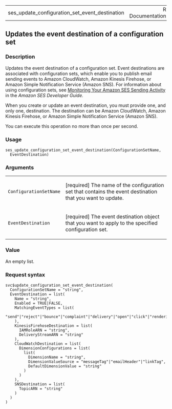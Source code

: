 <table style="width: 100%;">
<tbody>
<tr class="odd">
<td>ses_update_configuration_set_event_destination</td>
<td style="text-align: right;">R Documentation</td>
</tr>
</tbody>
</table>

## Updates the event destination of a configuration set

### Description

Updates the event destination of a configuration set. Event destinations
are associated with configuration sets, which enable you to publish
email sending events to Amazon CloudWatch, Amazon Kinesis Firehose, or
Amazon Simple Notification Service (Amazon SNS). For information about
using configuration sets, see [Monitoring Your Amazon SES Sending
Activity](https://docs.aws.amazon.com/ses/latest/dg/monitor-sending-activity.html)
in the *Amazon SES Developer Guide.*

When you create or update an event destination, you must provide one,
and only one, destination. The destination can be Amazon CloudWatch,
Amazon Kinesis Firehose, or Amazon Simple Notification Service (Amazon
SNS).

You can execute this operation no more than once per second.

### Usage

    ses_update_configuration_set_event_destination(ConfigurationSetName,
      EventDestination)

### Arguments

<table>
<colgroup>
<col style="width: 35%" />
<col style="width: 65%" />
</colgroup>
<tbody>
<tr class="odd">
<td><code
id="ses_update_configuration_set_event_destination_:_ConfigurationSetName">ConfigurationSetName</code></td>
<td><p>[required] The name of the configuration set that contains the
event destination that you want to update.</p></td>
</tr>
<tr class="even">
<td><code
id="ses_update_configuration_set_event_destination_:_EventDestination">EventDestination</code></td>
<td><p>[required] The event destination object that you want to apply to
the specified configuration set.</p></td>
</tr>
</tbody>
</table>

### Value

An empty list.

### Request syntax

    svc$update_configuration_set_event_destination(
      ConfigurationSetName = "string",
      EventDestination = list(
        Name = "string",
        Enabled = TRUE|FALSE,
        MatchingEventTypes = list(
          "send"|"reject"|"bounce"|"complaint"|"delivery"|"open"|"click"|"renderingFailure"
        ),
        KinesisFirehoseDestination = list(
          IAMRoleARN = "string",
          DeliveryStreamARN = "string"
        ),
        CloudWatchDestination = list(
          DimensionConfigurations = list(
            list(
              DimensionName = "string",
              DimensionValueSource = "messageTag"|"emailHeader"|"linkTag",
              DefaultDimensionValue = "string"
            )
          )
        ),
        SNSDestination = list(
          TopicARN = "string"
        )
      )
    )
